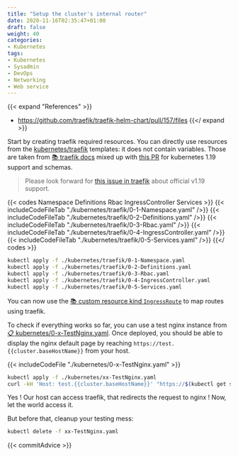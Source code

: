 ```yaml
---
title: "Setup the cluster's internal router"
date: 2020-11-16T02:35:47+01:00
draft: false
weight: 40
categories:
- Kubernetes
tags:
- Kubernetes
- Sysadmin
- DevOps
- Networking
- Web service
---
```


{{< expand "References" >}}
* https://github.com/traefik/traefik-helm-chart/pull/157/files
{{</ expand >}}

Start by creating traefik required resources. You can directly use resources from the [kubernetes/traefik](https://github.com/GerkinDev/devblog/tree/master/content/walkthroughs/kubernetes/03-router/kubernetes/traefik) templates: it does not contain variables. Those are taken from [:books: traefik docs](https://docs.traefik.io/getting-started/install-traefik/) mixed up with [this PR](https://github.com/traefik/traefik-helm-chart/pull/157/files) for kubernetes 1.19 support and schemas.

> Please look forward for [this issue in traefik](https://github.com/traefik/traefik/issues/5473) about official v1.19 support.

{{< codes Namespace Definitions Rbac IngressController Services >}}
    {{< includeCodeFileTab "./kubernetes/traefik/0-1-Namespace.yaml" />}}
    {{< includeCodeFileTab "./kubernetes/traefik/0-2-Definitions.yaml" />}}
    {{< includeCodeFileTab "./kubernetes/traefik/0-3-Rbac.yaml" />}}
    {{< includeCodeFileTab "./kubernetes/traefik/0-4-IngressController.yaml" />}}
    {{< includeCodeFileTab "./kubernetes/traefik/0-5-Services.yaml" />}}
{{</ codes >}}

```sh
kubectl apply -f ./kubernetes/traefik/0-1-Namespace.yaml
kubectl apply -f ./kubernetes/traefik/0-2-Definitions.yaml
kubectl apply -f ./kubernetes/traefik/0-3-Rbac.yaml
kubectl apply -f ./kubernetes/traefik/0-4-IngressController.yaml
kubectl apply -f ./kubernetes/traefik/0-5-Services.yaml
```

You can now use the [:books: custom resource kind `IngressRoute`](https://docs.traefik.io/routing/providers/kubernetes-crd/) to map routes using traefik.

To check if everything works so far, you can use a test nginx instance from [:clipboard: kubernetes/0-x-TestNginx.yaml](./kubernetes/0-x-TestNginx.yaml). Once deployed, you should be able to display the nginx default page by reaching `https://test.{{cluster.baseHostName}}` from your host.

{{< includeCodeFile "./kubernetes/0-x-TestNginx.yaml" >}}

```sh
kubectl apply -f ./kubernetes/xx-TestNginx.yaml
curl -kH 'Host: test.{{cluster.baseHostName}}' "https://$(kubectl get svc traefik -n traefik -o json | jq --raw-output '.status.loadBalancer.ingress[].ip')"
```

Yes ! Our host can access traefik, that redirects the request to nginx ! Now, let the world access it.

But before that, cleanup your testing mess:

```sh
kubectl delete -f xx-TestNginx.yaml
```

{{< commitAdvice >}}
